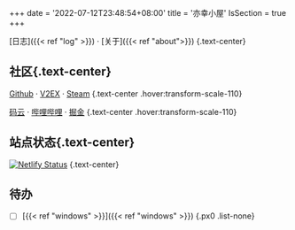 +++
date = '2022-07-12T23:48:54+08:00'
title = '亦幸小屋'
IsSection = true
+++

<!-- 小站施工中··· -->

[日志]({{< ref "log" >}}) ·
[关于]({{< ref "about">}})
{.text-center}

## 社区{.text-center}

[Github](https://github.com/hencter) ·
[V2EX](https://www.v2ex.com/member/hencte) ·
[Steam](https://steamcommunity.com/id/hencter/)
{.text-center .hover:transform-scale-110}

[码云](https://gitee.com/hencter) ·
[哔哩哔哩](https://space.bilibili.com/62466232) ·
[掘金](https://juejin.cn/user/78820569790024)
{.text-center .hover:transform-scale-110}

## 站点状态{.text-center}

[![Netlify Status](https://api.netlify.com/api/v1/badges/00418a0d-afe4-4799-9ff3-a9b2c862beaa/deploy-status)](https://app.netlify.com/sites/hencte/deploys)
{.text-center}

## 待办

- [ ] [{{< ref "windows" >}}]({{< ref "windows" >}})
{.px0 .list-none}
